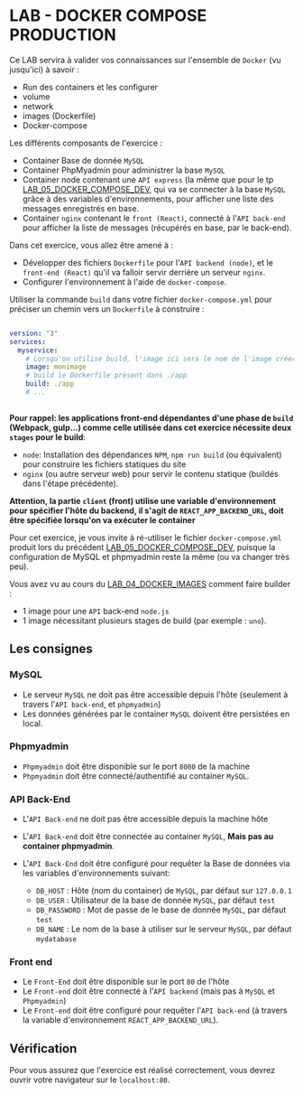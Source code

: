# LAB - DOCKER COMPOSE PRODUCTION

Ce LAB servira à valider vos connaissances sur l'ensemble de `Docker` (vu jusqu'ici) à savoir :

- Run des containers et les configurer
- volume
- network
- images (Dockerfile)
- Docker-compose

Les différents composants de l'exercice :

- Container Base de donnée `MySQL`
- Container PhpMyadmin pour administrer la base `MySQL`
- Container node contenant une `API express` (la même que pour le tp [LAB_05_DOCKER_COMPOSE_DEV](../LAB_05_DOCKER_COMPOSE_DEV), qui va se connecter à la base `MySQL` grâce à des variables d'environnements, pour afficher une liste des messages enregistrés en base.
- Container `nginx` contenant le `front (React)`, connecté à l'`API back-end` pour afficher la liste de messages (récupérés en base, par le back-end).

Dans cet exercice, vous allez être amené à :

- Développer des fichiers `Dockerfile` pour l'`API backend (node)`, et le `front-end (React)` qu'il va falloir servir derrière un serveur `nginx`.
- Configurer l'environnement à l'aide de `docker-compose`.


Utiliser la commande `build` dans votre fichier `docker-compose.yml` pour préciser un chemin vers un `Dockerfile` à construire :

```yml

version: "3"
services:
  myservice:
    # Lorsqu'on utilise build, l'image ici sera le nom de l'image créer lors du build (comme pour docker build -t <mon-image>)
    image: monimage
    # build le Dockerfile présent dans ./app
    build: ./app
    # ...
    
```

**Pour rappel: les applications front-end dépendantes d'une phase de `build` (Webpack, gulp...) comme celle utilisée dans cet exercice nécessite deux `stages` pour le build**:
- `node`: Installation des dépendances `NPM`, `npm run build` (ou équivalent) pour construire les fichiers statiques du site
- `nginx` (ou autre serveur web) pour servir le contenu statique (buildés dans l'étape précédente).

**Attention, la partie `client` (front) utilise une variable d'environnement pour spécifier l'hôte du backend, il s'agit de `REACT_APP_BACKEND_URL`, doit être spécifiée lorsqu'on va exécuter le container**

Pour cet exercice, je vous invite à ré-utiliser le fichier `docker-compose.yml` produit lors du précédent [LAB_05_DOCKER_COMPOSE_DEV](../LAB_05_DOCKER_COMPOSE_DEV), puisque la configuration de MySQL et phpmyadmin reste la même (ou va changer très peu).

Vous avez vu au cours du [LAB_04_DOCKER_IMAGES](../LAB_04_DOCKER_IMAGES) comment faire builder :
- 1 image pour une ```API``` back-end ```node.js```
- 1 image nécessitant plusieurs stages de build (par exemple : ```uno```).

## Les consignes

### MySQL

- Le serveur `MySQL` ne doit pas être accessible depuis l'hôte (seulement à travers l'`API back-end`, et `phpmyadmin`)
- Les données générées par le container `MySQL` doivent être persistées en local.

### Phpmyadmin

- `Phpmyadmin` doit être disponible sur le port `8080` de la machine
- `Phpmyadmin` doit être connecté/authentifié au container `MySQL`.

### API Back-End

- L'`API Back-end` ne doit pas être accessible depuis la machine hôte
- L'`API Back-end` doit être connectée au container `MySQL`, **Mais pas au container phpmyadmin**.
- L'`API Back-End` doit être configuré pour requêter la Base de données via les variables d'environnements suivant:

  - `DB_HOST` : Hôte (nom du container) de `MySQL`, par défaut sur `127.0.0.1`
  - `DB_USER` : Utilisateur de la base de donnée `MySQL`, par défaut `test`
  - `DB_PASSWORD` : Mot de passe de le base de donnée `MySQL`, par défaut `test`
  - `DB_NAME` : Le nom de la base à utiliser sur le serveur `MySQL`, par défaut `mydatabase`

### Front end

- Le `Front-End` doit être disponible sur le port `80` de l'hôte
- Le `Front-end` doit être connecté à l'`API backend` (mais pas à `MySQL` et `Phpmyadmin`)
- Le `Front-end` doit être configuré pour requêter l'`API back-end` (à travers la variable d'environnement `REACT_APP_BACKEND_URL`).

## Vérification

Pour vous assurez que l'exercice est réalisé correctement, vous devrez ouvrir votre navigateur sur le `localhost:80`.
